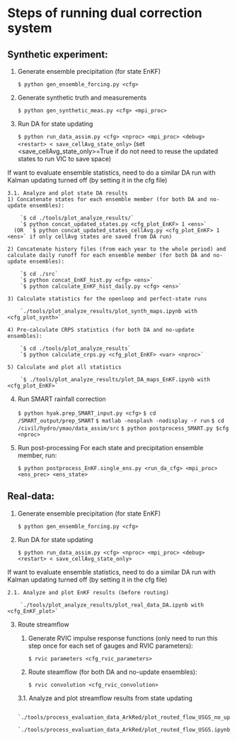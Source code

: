 # Steps of running dual correction system

## Synthetic experiment:
1.  Generate ensemble precipitation (for state EnKF)

    `$ python gen_ensemble_forcing.py <cfg>`

2.  Generate synthetic truth and measurements

    `$ python gen_synthetic_meas.py <cfg> <mpi_proc>`

3.  Run DA for state updating

    `$ python run_data_assim.py <cfg> <nproc> <mpi_proc> <debug> <restart> < save_cellAvg_state_only>`
(set <save_cellAvg_state_only>=True if do not need to reuse the updated states to run VIC to save space)

If want to evaluate ensemble statistics, need to do a similar DA run with Kalman updating turned off (by setting it in the cfg file)

    3.1. Analyze and plot state DA results
    1) Concatenate states for each ensemble member (for both DA and no-update ensembles):

        `$ cd ./tools/plot_analyze_results/`
        `$ python concat_updated_states.py <cfg_plot_EnKF> 1 <ens>`
      (OR  `$ python concat_updated_states_cellAvg.py <cfg_plot_EnKF> 1 <ens>` if only cellAvg states are saved from DA run)

    2) Concatenate history files (from each year to the whole period) and calculate daily runoff for each ensemble member (for both DA and no-update ensembles):

        `$ cd ./src`
        `$ python concat_EnKF_hist.py <cfg> <ens>`
        `$ python calculate_EnKF_hist_daily.py <cfg> <ens>`

    3) Calculate statistics for the openloop and perfect-state runs

        `./tools/plot_analyze_results/plot_synth_maps.ipynb with <cfg_plot_synth>`

    4) Pre-calculate CRPS statistics (for both DA and no-update ensembles):

        `$ cd ./tools/plot_analyze_results`
        `$ python calculate_crps.py <cfg_plot_EnKF> <var> <nproc>`

    5) Calculate and plot all statistics

        `$ ./tools/plot_analyze_results/plot_DA_maps_EnKF.ipynb with <cfg_plot_EnKF>`

4.  Run SMART rainfall correction

    `$ python hyak.prep_SMART_input.py <cfg>`
    `$ cd /SMART_output/prep_SMART`
    `$ matlab -nosplash -nodisplay -r run`
    `$ cd /civil/hydro/ymao/data_assim/src`
    `$ python postprocess_SMART.py $cfg <nproc>`

5.  Run post-processing
For each state and precipitation ensemble member, run:

    `$ python postprocess_EnKF.single_ens.py <run_da_cfg> <mpi_proc> <ens_prec> <ens_state>`


## Real-data:
1. Generate ensemble precipitation (for state EnKF)

    `$ python gen_ensemble_forcing.py <cfg>`

2. Run DA for state updating

    `$ python run_data_assim.py <cfg> <nproc> <mpi_proc> <debug> <restart> < save_cellAvg_state_only>`

If want to evaluate ensemble statistics, need to do a similar DA run with Kalman updating turned off (by setting it in the cfg file)

    2.1. Analyze and plot EnKF results (before routing)

        `./tools/plot_analyze_results/plot_real_data_DA.ipynb with <cfg_EnKF_plot>`

3. Route streamflow
    1) Generate RVIC impulse response functions (only need to run this step once for each set of gauges and RVIC parameters):

        `$ rvic parameters <cfg_rvic_parameters>`

    2) Route steamflow (for both DA and no-update ensembles):

        `$ rvic convolution <cfg_rvic_convolution>`

    3.1. Analyze and plot streamflow results from state updating

        `./tools/process_evaluation_data_ArkRed/plot_routed_flow_USGS_no_update.ipynb`
        `./tools/process_evaluation_data_ArkRed/plot_routed_flow_USGS.ipynb`



